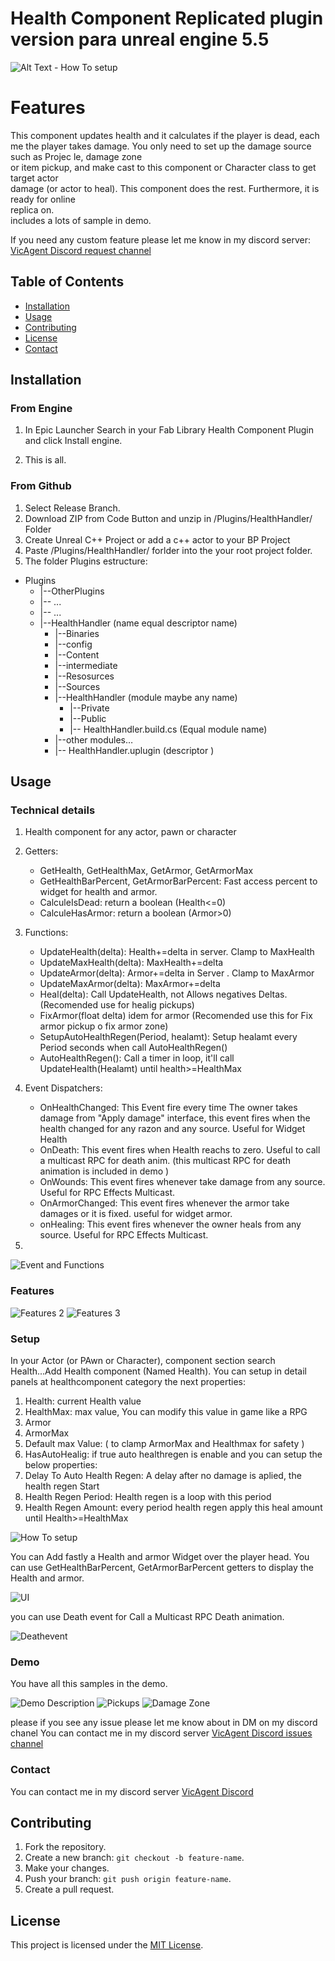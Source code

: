 # Health Component Replicated plugin version para unreal engine 5.5


![Alt Text - How To setup](/Doc/Slide1_title.JPG)

# Features
This component updates health and it calculates if the player is dead, each me the player 
takes damage. You only need to set up the damage source such as Projec le, damage zone  
or item pickup, and make cast to this component or Character class to get target actor  
damage (or actor to heal). This component does the rest. Furthermore, it is ready for online  
replica on.   
includes a lots of sample in demo.

If you need any custom feature please let me know in my discord server:
[VicAgent Discord request channel](https://discord.gg/Vcp8pPQ2) 

## Table of Contents
- [Installation](#installation)
- [Usage](#usage)
- [Contributing](#contributing)
- [License](#license)
- [Contact](#contact)


## Installation
### From Engine
1. In Epic Launcher Search in your Fab Library Health Component Plugin and click Install engine.

2. This is all.

### From Github
1. Select Release Branch.
2. Download ZIP from Code Button and unzip in /Plugins/HealthHandler/ Folder
3. Create Unreal C++ Project or add a c++ actor to your BP Project
4. Paste  /Plugins/HealthHandler/  forlder into the your root project folder.
5. The folder Plugins  estructure: 

- Plugins
    - |--OtherPlugins
    - |-- ...
    - |-- ...
    - |--HealthHandler (name equal descriptor name)
        - |--Binaries
        - |--config
        - |--Content
        - |--intermediate
        - |--Resosurces
        - |--Sources
        - |--HealthHandler (module maybe any name)
            - |--Private
            - |--Public
            - |-- HealthHandler.build.cs (Equal module name)
        - |--other modules…
        - |-- HealthHandler.uplugin  (descriptor )
## Usage
### Technical details
1. Health component for any actor, pawn or character
2. Getters:
    - GetHealth, GetHealthMax, GetArmor, GetArmorMax 
    - GetHealthBarPercent, GetArmorBarPercent: Fast access percent to widget for health and armor. 
    - CalculeIsDead: return a boolean (Health<=0)
    - CalculeHasArmor: return a boolean (Armor>0) 
3. Functions:
    - UpdateHealth(delta):  Health+=delta in server. Clamp to MaxHealth
    - UpdateMaxHealth(delta):  MaxHealth+=delta    
    - UpdateArmor(delta):  Armor+=delta in Server . Clamp to MaxArmor
    - UpdateMaxArmor(delta): MaxArmor+=delta
    - Heal(delta): Call UpdateHealth, not Allows negatives Deltas. (Recomended use for healig pickups)
    - FixArmor(float delta) idem for armor (Recomended use this for Fix armor pickup o fix armor zone)
    - SetupAutoHealthRegen(Period, healamt): Setup healamt every Period seconds when call AutoHealthRegen()
    - AutoHealthRegen(): Call a timer in loop, it'll call UpdateHealth(Healamt) until health>=HealthMax
   
   
4. Event Dispatchers:
    - OnHealthChanged: This Event fire every time The owner takes damage from "Apply damage" interface,
    this event fires when the health changed for any razon and any source. Useful for Widget Health
    - OnDeath: This event fires when Health reachs to zero. Useful to call a multicast RPC for death anim.
    (this multicast RPC for death animation is included in demo )
    - OnWounds: This event fires whenever take damage from any source. Useful for RPC Effects Multicast.
    - OnArmorChanged: This event fires whenever the armor take damages or it is fixed. useful for widget armor.
    - onHealing: This event fires whenever the owner heals from any source. Useful for RPC Effects Multicast.
5. 

![Event and Functions](/Doc/Slide5_EventFunc.JPG)

### Features 
![Features 2](/Doc/Slide2_Features.JPG)
![Features 3](/Doc/Slide3_Features.JPG)
### Setup
In your Actor (or PAwn or Character),  component section search Health...Add Health component (Named Health).
You can setup in detail panels at healthcomponent category the next properties:

1. Health: current Health value
2. HealthMax: max value, You can modify this value in game like a RPG  
3. Armor
4. ArmorMax
5. Default max Value: ( to clamp ArmorMax and Healthmax for safety )
6. HasAutoHealig:  if true auto healthregen is enable and you can setup the below properties:
7. Delay To Auto Health Regen: A delay after no damage is aplied, the health regen Start
8. Health Regen Period: Health regen is a loop with this period
9. Health Regen Amount: every period health regen apply this heal amount until Health>=HealthMax


![How To setup](/Doc/Slide4_Setup.JPG)


You can Add fastly a Health and armor Widget over the player head. You can use GetHealthBarPercent, GetArmorBarPercent getters to display the Health and armor.

![UI](/Doc/Slide6_UI.JPG)


you can use Death event for Call a Multicast RPC Death animation. 

![Deathevent](/Doc/Slide7_Deathevent.JPG)



### Demo

You have all this samples in the demo.

![Demo Description](/Doc/Slide8_Demo.JPG)
![Pickups](/Doc/Slide9_Pickups.JPG)
![Damage Zone](/Doc/Slide10_DPS.JPG)

please if you see any issue please let me know about in DM on my discord chanel
You can contact me  in my discord server [VicAgent Discord issues channel](https://discord.gg/TGQzgzC6) 

### Contact

You can contact me  in my discord server [VicAgent Discord ](https://discord.gg/Kkn9bJKr) 


## Contributing
1. Fork the repository.
2. Create a new branch: `git checkout -b feature-name`.
3. Make your changes.
4. Push your branch: `git push origin feature-name`.
5. Create a pull request.

## License
This project is licensed under the [MIT License](https://mit-license.org/).

